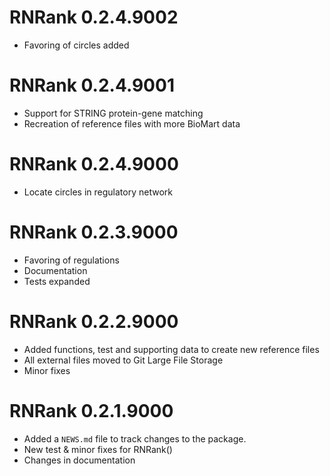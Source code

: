 # RNRank 0.2.4.9002

* Favoring of circles added

# RNRank 0.2.4.9001

* Support for STRING protein-gene matching
* Recreation of reference files with more BioMart data

# RNRank 0.2.4.9000

* Locate circles in regulatory network

# RNRank 0.2.3.9000

* Favoring of regulations 
* Documentation
* Tests expanded

# RNRank 0.2.2.9000

* Added functions, test and supporting data to create new reference files 
* All external files moved to Git Large File Storage
* Minor fixes

# RNRank 0.2.1.9000

* Added a `NEWS.md` file to track changes to the package.
* New test & minor fixes for RNRank()
* Changes in documentation
